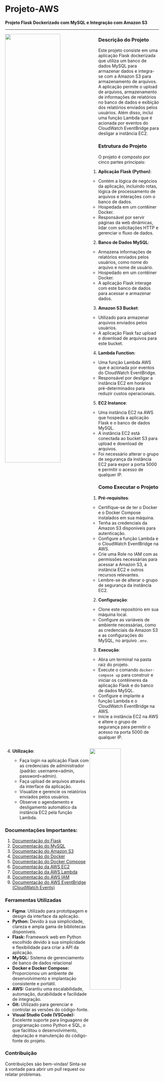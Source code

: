 # Projeto-AWS
**Projeto Flask Dockerizado com MySQL e Integração com Amazon S3**

---
<img align="left" src="https://github.com/BiancaMalta/Projeto-AWS/assets/92928037/c0d9e407-524b-4963-ade3-5c6aa7d5f58a" width="60%">

### Descrição do Projeto
Este projeto consiste em uma aplicação Flask dockerizada que utiliza um banco de dados MySQL para armazenar dados e integra-se com a Amazon S3 para armazenamento de arquivos. A aplicação permite o upload de arquivos, armazenamento de informações de relatórios no banco de dados e exibição dos relatórios enviados pelos usuários. Além disso, inclui uma função Lambda que é acionada por eventos do CloudWatch EventBridge para desligar a instância EC2.

### Estrutura do Projeto
O projeto é composto por cinco partes principais:

1. **Aplicação Flask (Python)**:
   - Contém a lógica de negócios da aplicação, incluindo rotas, lógica de processamento de arquivos e interações com o banco de dados.
   - Hospedada em um contêiner Docker.
   - Responsável por servir páginas da web dinâmicas, lidar com solicitações HTTP e gerenciar o fluxo de dados.

2. **Banco de Dados MySQL**:
   - Armazena informações de relatórios enviados pelos usuários, como nome do arquivo e nome de usuário.
   - Hospedado em um contêiner Docker.
   - A aplicação Flask interage com este banco de dados para acessar e armazenar dados.

<img align="right" src="https://github.com/BiancaMalta/Projeto-AWS/assets/92928037/c22f26a1-84b2-4f3b-b9ba-62fa3c012f59"  width="45%">

3. **Amazon S3 Bucket**:
   - Utilizado para armazenar arquivos enviados pelos usuários.
   - A aplicação Flask faz upload e download de arquivos para este bucket.

4. **Lambda Function**:
   - Uma função Lambda AWS que é acionada por eventos do CloudWatch EventBridge.
   - Responsável por desligar a instância EC2 em horários pré-determinados para reduzir custos operacionais.

5. **EC2 Instance**:
   - Uma instância EC2 na AWS que hospeda a aplicação Flask e o banco de dados MySQL.
   - A instância EC2 está conectada ao bucket S3 para upload e download de arquivos.
   - Foi necessário alterar o grupo de segurança da instância EC2 para expor a porta 5000 e permitir o acesso de qualquer IP.


### Como Executar o Projeto

1. **Pré-requisitos**:
   - Certifique-se de ter o Docker e o Docker Compose instalados em sua máquina.
   - Tenha as credenciais da Amazon S3 disponíveis para autenticação.
   - Configure a função Lambda e o CloudWatch EventBridge na AWS.
   - Crie uma Role no IAM com as permissões necessárias para acessar a Amazon S3, a instância EC2 e outros recursos relevantes.
   - Lembre-se de alterar o grupo de segurança da instância EC2.

2. **Configuração**:
   - Clone este repositório em sua máquina local.
   - Configure as variáveis de ambiente necessárias, como as credenciais da Amazon S3 e as configurações do MySQL, no arquivo `.env`.

3. **Execução**:
   - Abra um terminal na pasta raiz do projeto.
   - Execute o comando `docker-compose up` para construir e iniciar os contêineres da aplicação Flask e do banco de dados MySQL.
   - Configure e implante a função Lambda e o CloudWatch EventBridge na AWS.
   - Inicie a instância EC2 na AWS e altere o grupo de segurança para permitir o acesso na porta 5000 de qualquer IP.

4. **Utilização**:
   - Faça login na aplicação Flask com as credenciais de administrador (padrão: username=admin, password=admin).
   - Faça upload de arquivos através da interface da aplicação.
   - Visualize e gerencie os relatórios enviados pelos usuários.
   - Observe o agendamento e desligamento automático da instância EC2 pela função Lambda.

### Documentações Importantes:

1. [Documentação do Flask](https://flask.palletsprojects.com/)
2. [Documentação do MySQL](https://dev.mysql.com/doc/)
3. [Documentação do Amazon S3](https://docs.aws.amazon.com/AmazonS3/latest/dev/Welcome.html)
4. [Documentação do Docker](https://docs.docker.com/)
5. [Documentação do Docker Compose](https://docs.docker.com/compose/)
6. [Documentação da AWS EC2](https://docs.aws.amazon.com/ec2/)
7. [Documentação da AWS Lambda](https://docs.aws.amazon.com/lambda/)
8. [Documentação do AWS IAM](https://docs.aws.amazon.com/IAM/latest/UserGuide/introduction.html)
9. [Documentação do AWS EventBridge (CloudWatch Events)](https://docs.aws.amazon.com/eventbridge/)

### Ferramentas Utilizadas
- **Figma**: Utilizado para prototipagem e design da interface da aplicação.
- **Python:** Devido à sua simplicidade, clareza e ampla gama de bibliotecas disponíveis.
- **Flask:** Framework web em Python escolhido devido à sua simplicidade e flexibilidade para criar a API da aplicação.
- **MySQL:** Sistema de gerenciamento de banco de dados relacional
- **Docker e Docker Compose:** Proporcionou um ambiente de desenvolvimento e implantação consistente e portátil.
- **AWS:** Garantiu uma escalabilidade, automação, durabilidade e facilidade de integração.
- **Git:** Utilizado para gerenciar e controlar as versões do código-fonte.
- **Visual Studio Code (VSCode):** Excelente suporte para linguagens de programação como Python e SQL, o que facilitou o desenvolvimento, depuração e manutenção do código-fonte do projeto.

### Contribuição
Contribuições são bem-vindas! Sinta-se à vontade para abrir um pull request ou relatar problemas.

